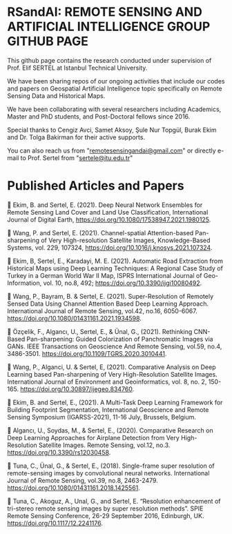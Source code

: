 # RSandAI: REMOTE SENSING AND ARTIFICIAL INTELLIGENCE GROUP GITHUB PAGE

This github page contains the research conducted under supervision of Prof. Elif SERTEL at Istanbul Technical University. 

We  have been sharing repos of our ongoing activities that include our codes and papers on Geospatial Artificial Intelligence topic specifically on Remote Sensing Data and Historical Maps.

We have been collaborating with several researchers including Academics, Master and PhD students, and Post-Doctoral fellows since 2016. 

Special thanks to Cengiz Avci, Samet Aksoy, Şule Nur Topgül, Burak Ekim and Dr. Tolga Bakirman for their active supports.

You can also reach us from "remotesensingandai@gmail.com" or directly e-mail to Prof. Sertel from "sertele@itu.edu.tr"

# Published Articles and Papers

	Ekim, B. and Sertel, E.  (2021). Deep Neural Network Ensembles for Remote Sensing Land Cover and Land Use Classification, International Journal of Digital Earth, https://doi.org/10.1080/17538947.2021.1980125.

	Wang, P. and Sertel, E. (2021). Channel-spatial Attention-based Pan-sharpening of Very High-resolution Satellite Images, Knowledge-Based Systems, vol. 229, 107324, https://doi.org/10.1016/j.knosys.2021.107324.

	Ekim, B, Sertel, E., Karadayi, M. E. (2021). Automatic Road Extraction from Historical Maps using Deep Learning Techniques: A Regional Case Study of Turkey in a German World War II Map, ISPRS International Journal of Geo-Information, vol. 10, no.8, 492; https://doi.org/10.3390/ijgi10080492.

	Wang, P., Bayram, B. & Sertel, E. (2021). Super-Resolution of Remotely Sensed Data Using Channel Attention Based Deep Learning Approach. International Journal of Remote Sensing, vol.42, no.16, 6050-6067. https://doi.org/10.1080/01431161.2021.1934598.

	Özçelik, F., Algancı, U., Sertel, E., & Ünal, G., (2021). Rethinking CNN-Based Pan-sharpening: Guided Colorization of Panchromatic Images via GANs. IEEE Transactions on Geoscience And Remote Sensing, vol.59, no.4, 3486-3501. https://doi.org/10.1109/TGRS.2020.3010441.  

	Wang, P., Alganci, U. & Sertel, E, (2021). Comparative Analysis on Deep Learning based Pan-sharpening of Very High-Resolution Satellite Images. International Journal of Environment and Geoinformatics, vol. 8, no. 2, 150-165. https://doi.org/10.30897/ijegeo.834760.

	Ekim, B. and Sertel, E., (2021). A Multi-Task Deep Learning Framework for Building Footprint Segmentation, International Geoscience and Remote Sensing Symposium (IGARSS-2021), 11-16 July, Brussels, Belgium.

	Algancı, U., Soydas, M., & Sertel, E., (2020). Comparative Research on Deep Learning Approaches for Airplane Detection from Very High-Resolution Satellite Images. Remote Sensing, vol.12, no.3. https://doi.org/10.3390/rs12030458. 

	Tuna, C., Ünal, G., & Sertel, E., (2018). Single-frame super resolution of remote-sensing images by convolutional neural networks. International Journal of Remote Sensing, vol.39, no.8, 2463-2479. https://doi.org/10.1080/01431161.2018.1425561.

	Tuna, C., Akoguz, A., Unal, G., and Sertel, E. “Resolution enhancement of tri-stereo remote sensing images by super resolution methods”. SPIE Remote Sensing Conference, 26-29 September 2016, Edinburgh, UK. https://doi.org/10.1117/12.2241176.


